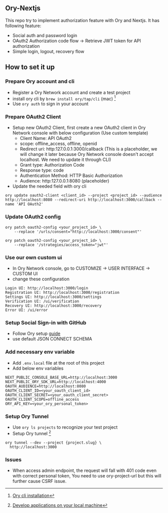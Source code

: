 ## Ory-Nextjs

This repo try to implement authorization feature with Ory and Nextjs. It has following feature:

- Social auth and password login 
- OAuth2 Authorization code flow -> Retrieve JWT token for API authorization
- Simple login, logout, recovery flow

## How to set it up

### Prepare Ory account and cli
- Register a Ory Network account and create a test project
- install ory cli by `brew install ory/tap/cli` (mac) [^1]
- Use `ory auth` to sign in your account

### Prepare OAuth2 Client

- Setup new OAuth2 Client, first create a new OAuth2 client in Ory Network console with below configuration (Use custom template)
  - Client Name: API OAuth2
  - scope: offline_access, offline, openid
  - Redirect uri: http:127.0.0.1:3000/callback (This is a placeholder, we will change it later because Ory Network console doesn't accept localhost. We need to update it through CLI)
  - Grant type: Authorization Code
  - Response type: code
  - Authentication Method: HTTP Basic Authorization
  - Audience: http:127.0.0.1:8080 (placeholder)
- Update the needed field with ory cli

```
ory update oauth2-client <client_id> --project <project_id> --audience http://localhost:8080 --redirect-uri http://localhost:3000/callback --name 'API OAuth2'
```

### Update OAuth2 config

```
ory patch oauth2-config <your_project_id> \
    --replace '/urls/consent="http://localhost:3000/consent"'
```

```
ory patch oauth2-config <your_project_id> \
    --replace '/strategies/access_token="jwt"'
```

### Use our own custom ui

- In Ory Network console, go to CUSTOMIZE -> USER INTERFACE -> CUSTOM UI
- change these configuration

```
Login UI: http://localhost:3000/login
Registration UI: http://localhost:3000/registration
Settings UI: http://localhost:3000/settings
Verification UI: /ui/verification
Recovery UI: http://localhost:3000/recovery
Error UI: /ui/error
```

### Setup Social Sign-in with GitHub

- Follow Ory setup [guide](https://www.ory.sh/docs/kratos/social-signin/github)
- use default JSON CONNECT SCHEMA

### Add necessary env variable

- Add `.env.local` file at the root of this project
- Add below env variables

```
NEXT_PUBLIC_CONSOLE_BASE_URL=http://localhost:3000
NEXT_PUBLIC_ORY_SDK_URL=http://localhost:4000
OAUTH_AUDIENCE=http://localhost:8080
OAUTH_CLIENT_ID=<your_oauth_client_id>
OAUTH_CLIENT_SECRET=<your_oauth_client_secret>
OAUTH_CLIENT_SCOPE=offline_access
ORY_API_KEY=<your_ory_personal_token>
```

### Setup Ory Tunnel

- Use `ory ls projects` to recognize your test project
- Setup Ory tunnel [^2]

```
ory tunnel --dev --project {project.slug} \
  http://localhost:3000
```

### Issues

- When access admin endpoint, the request will fall with 401 code even with correct personal token, You need to use ory-project-url but this will further cause CSRF issue.

[^1]: [Ory cli installation](https://www.ory.sh/docs/guides/cli/installation)
[^2]: [Develop applications on your local machine](https://www.ory.sh/docs/getting-started/local-development)